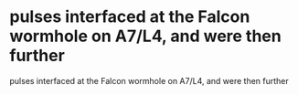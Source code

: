 # pulses interfaced at the Falcon wormhole on A7/L4, and were then further

pulses interfaced at the Falcon wormhole on A7/L4, and were then further
